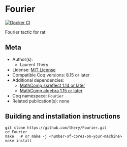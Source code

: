<!---
This file was generated from `meta.yml`, please do not edit manually.
Follow the instructions on https://github.com/coq-community/templates to regenerate.
--->
# Fourier

[![Docker CI][docker-action-shield]][docker-action-link]

[docker-action-shield]: https://github.com/thery/Fourier/workflows/Docker%20CI/badge.svg?branch=master
[docker-action-link]: https://github.com/thery/Fourier/actions?query=workflow:"Docker%20CI"




Fourier tactic for rat

## Meta

- Author(s):
  - Laurent Théry
- License: [MIT License](LICENSE)
- Compatible Coq versions: 8.15 or later
- Additional dependencies:
  - [MathComp ssreflect 1.14 or later](https://math-comp.github.io)
  - [MathComp algebra 1.15 or later](https://math-comp.github.io)
- Coq namespace: `Fourier`
- Related publication(s): none

## Building and installation instructions

``` shell
git clone https://github.com/thery/Fourier.git
cd Fourier
make   # or make -j <number-of-cores-on-your-machine> 
make install
```



